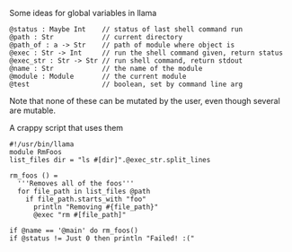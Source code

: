 Some ideas for global variables in llama

```
@status : Maybe Int    // status of last shell command run
@path : Str            // current directory
@path_of : a -> Str    // path of module where object is
@exec : Str -> Int     // run the shell command given, return status
@exec_str : Str -> Str // run shell command, return stdout
@name : Str            // the name of the module
@module : Module       // the current module
@test                  // boolean, set by command line arg
```

Note that none of these can be mutated by the user, even though several are mutable.

A crappy script that uses them

```
#!/usr/bin/llama
module RmFoos
list_files dir = "ls #[dir]".@exec_str.split_lines

rm_foos () =
  '''Removes all of the foos'''
  for file_path in list_files @path
    if file_path.starts_with "foo" 
      println "Removing #{file_path}"
      @exec "rm #[file_path]"

if @name == '@main' do rm_foos()
if @status != Just 0 then println "Failed! :("
```
